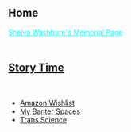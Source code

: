 <section>
	<script src="/assets/js/hash-redirect.js"></script>
	<h2>Home</h2>
	<div id="cremation-fund" class="holder center">
		<p><a href="/mom" style="color:#0ff;">Shelva Washburn's Memorial Page</a></p>
	</div>
	<!--
	<div id="mastodon" class="holder center" style="padding: 8px 1% 0;">
		<iframe id="mastodon-feed" allowfullscreen sandbox="allow-top-navigation allow-scripts" width="98%" height="569" style="max-width:369;" src="https://www.mastofeed.com/apiv2/feed?userurl=https%3A%2F%2Fmas.to%2Fusers%2Flunar&theme=dark&size=77&header=false&replies=false&boosts=false"></iframe>
		<p style="font-size:10px;"><a rel="me" href="https://mas.to/@lunar" target="_blank" id="mastodon-link" data-parent="social">open full timeline</a></p>
	</div>
	<!---->
	<div id="story-time" class="holder center"><h2 style="padding-top: 1em;"><a href="https://sidequestvr.github.io/SideQuest.Banter.Spaces/story-thyme/">Story Time</a></h2><!--<p id="bookSat"></p><p id="bookSun"></p>--></div>
	<iframe id="musicembed" allow="encrypted-media" style="max-width:100%;height:0px;width:0px;border: 0px" allowfullscreen="true"></iframe>
	<hr style="height:4px; visibility:hidden;">
	<!--
	<div id="projects" class="holder center">
		<nav>
			<ul class="navbar">
				<li class="navbar"><a href="/ovrtoggle">Oculus Toggle</a></li>
				<li class="navbar"><a href="/wu/voicemeeter">VoiceMeeter Setup</a></li>
			</ul>
		</nav>
	</div>
	<div id="spyro-playlist" class="holder center">
		<p><h3>I've been playing Spyro</h3></p>
		<iframe src="https://www.youtube-nocookie.com/embed/videoseries?list=PLJAqjOYAEgb79hDfBwSnZOrFH-RXu49t9" style="max-width:100%; height:197px; width:350px; border:0px;" allow="accelerometer; autoplay; encrypted-media; gyroscope; picture-in-picture" allowfullscreen></iframe>
	</div>
	<!---->
	<div id="links_or_something_idk" class="holder center">
		<nav>
			<ul class="navbar">
				<li class="navbar"><a href="https://www.amazon.com/hz/wishlist/ls/3BFK7H90M9CFT" id="amazon-wishlist" target="_blank">Amazon Wishlist</a></li>
				<li class="navbar"><a href="https://lunartiger.github.io/banter" id="banter-spaces">My Banter Spaces</a></li>
				<li class="navbar"><a href="https://linktr.ee/transScience" id="transScience" target="_blank">Trans Science</a></li>
			</ul>
		</nav>
	</div>
	<div id="messageembed" class="holder center"></div>
	<!--
		<div id="lunar-location" class="holder center"></div>
		<iframe id="tootembed" src="" class="mastodon-embed" style="max-width: 0; border: 0" width="400" allowfullscreen="allowfullscreen"></iframe>
		<hr style="height:4px; visibility:hidden;">
	<!---->
	<script src="https://www.gstatic.com/firebasejs/5.1.0/firebase-app.js"></script>
	<script src="https://www.gstatic.com/firebasejs/5.1.0/firebase-database.js"></script>
	<script src="/assets/js/brokenhome.js"></script>
	<!--<script src="https://mas.to/embed.js" async="async"></script>-->
</section>
